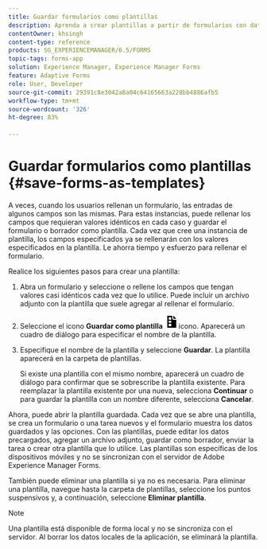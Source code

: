 ```yaml
---
title: Guardar formularios como plantillas
description: Aprenda a crear plantillas a partir de formularios con datos que se requieren repetidamente.
contentOwner: khsingh
content-type: reference
products: SG_EXPERIENCEMANAGER/6.5/FORMS
topic-tags: forms-app
solution: Experience Manager, Experience Manager Forms
feature: Adaptive Forms
role: User, Developer
source-git-commit: 29391c8e3042a8a04c64165663a228bb4886afb5
workflow-type: tm+mt
source-wordcount: '326'
ht-degree: 83%

---
```


# Guardar formularios como plantillas {#save-forms-as-templates}

A veces, cuando los usuarios rellenan un formulario, las entradas de algunos campos son las mismas. Para estas instancias, puede rellenar los campos que requieran valores idénticos en cada caso y guardar el formulario o borrador como plantilla. Cada vez que cree una instancia de plantilla, los campos especificados ya se rellenarán con los valores especificados en la plantilla. Le ahorra tiempo y esfuerzo para rellenar el formulario.

Realice los siguientes pasos para crear una plantilla:

1. Abra un formulario y seleccione o rellene los campos que tengan valores casi idénticos cada vez que lo utilice. Puede incluir un archivo adjunto con la plantilla que suele agregar al rellenar el formulario.
1. Seleccione el icono **Guardar como plantilla** ![save_as_template](assets/save_as_template.png)icono. Aparecerá un cuadro de diálogo para especificar el nombre de la plantilla.
1. Especifique el nombre de la plantilla y seleccione **Guardar**. La plantilla aparecerá en la carpeta de plantillas.

   Si existe una plantilla con el mismo nombre, aparecerá un cuadro de diálogo para confirmar que se sobrescribe la plantilla existente. Para reemplazar la plantilla existente por una nueva, selecciona **Continuar** o para guardar la plantilla con un nombre diferente, selecciona **Cancelar**.

Ahora, puede abrir la plantilla guardada. Cada vez que se abre una plantilla, se crea un formulario o una tarea nuevos y el formulario muestra los datos guardados y las opciones. Con las plantillas, puede editar los datos precargados, agregar un archivo adjunto, guardar como borrador, enviar la tarea o crear otra plantilla que lo utilice. Las plantillas son específicas de los dispositivos móviles y no se sincronizan con el servidor de Adobe Experience Manager Forms.

También puede eliminar una plantilla si ya no es necesaria. Para eliminar una plantilla, navegue hasta la carpeta de plantillas, seleccione los puntos suspensivos y, a continuación, seleccione **Eliminar plantilla**.

>[!NOTE]
>
>Una plantilla está disponible de forma local y no se sincroniza con el servidor. Al borrar los datos locales de la aplicación, se eliminará la plantilla.
